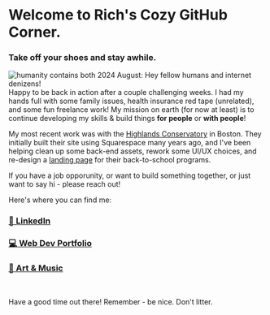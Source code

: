 # Welcome to Rich's Cozy GitHub Corner.
### Take off your shoes and stay awhile.
![humanity contains both](/images/kuon-airwaves-art-crop2.jpg)
2024 August: 
Hey fellow humans and internet denizens!  
Happy to be back in action after a couple challenging weeks. I had my hands full with some family issues, health insurance red tape (unrelated), and some fun freelance work! My mission on earth (for now at least) is to continue developing my skills & build things **for people** or **with people**!

My most recent work was with the [Highlands Conservatory](https://www.highlandsconservatory.com/) in Boston. They initially built their site using Squarespace many years ago, and I've been helping clean up some back-end assets, rework some UI/UX choices, and re-design a [landing page](https://www.highlandsconservatory.com/back-to-school) for their back-to-school programs. 

If you have a job opporunity, or want to build something together, or just want to say hi - please reach out!

Here's where you can find me:
### [:office: LinkedIn](https://www.linkedin.com/in/richbozek "Rich's LinkedIn")
### [:computer: Web Dev Portfolio](https://rbozek.netlify.app "Rich's Portfolio")
### [:musical_note: Art & Music](https://www.richbozek.com "Rich's Art & Music")

<br/>

Have a good time out there! Remember - be nice. Don't litter.

<!--
If you're reading this...why are you snooping around here? Don't you have better things to do?

Saved for reference:
**rbozek/rbozek** is special GH repository - its `README.md` (this file) appears on GH profile.
Common usage:
- 🔭 I’m currently working on ...
- 🌱 I’m currently learning ...
- 👯 I’m looking to collaborate on ...
- 🤔 I’m looking for help with ...
- 💬 Ask me about ...
- 📫 How to reach me: ...
- 😄 Pronouns: ...
- ⚡ Fun fact: ...
-->


